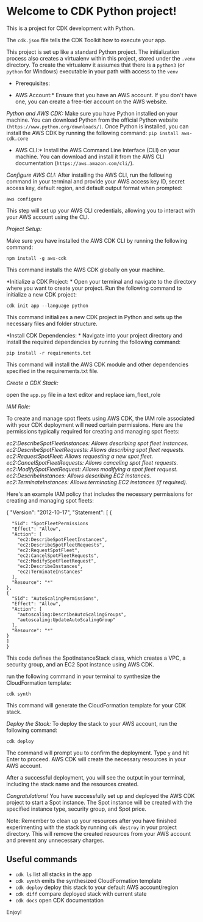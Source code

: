 
# Welcome to CDK Python project!

This is a project for CDK development with Python.

The `cdk.json` file tells the CDK Toolkit how to execute your app.

This project is set up like a standard Python project.  The initialization
process also creates a virtualenv within this project, stored under the `.venv`
directory.  To create the virtualenv it assumes that there is a `python3`
(or `python` for Windows) executable in your path with access to the `venv`


* Prerequisites:

* AWS Account:*
Ensure that you have an AWS account. If you don't have one, you can create a free-tier account on the AWS website.

*Python and AWS CDK:*
Make sure you have Python installed on your machine. You can download Python from the official Python website `(https://www.python.org/downloads/)`. Once Python is installed, 
you can install the AWS CDK by running the following command:
`pip install aws-cdk.core`

* AWS CLI:*
Install the AWS Command Line Interface (CLI) on your machine. You can download and install it from the AWS CLI documentation (`https://aws.amazon.com/cli/`).

*Configure AWS CLI:*
After installing the AWS CLI, run the following command in your terminal and provide your AWS access key ID, secret access key, default region, and default output format when prompted:

`aws configure`

This step will set up your AWS CLI credentials, allowing you to interact with your AWS account using the CLI.

*Project Setup:*

Make sure you have installed the AWS CDK CLI by running the following command:

`npm install -g aws-cdk`

This command installs the AWS CDK globally on your machine.

*Initialize a CDK Project: *
Open your terminal and navigate to the directory where you want to create your project. Run the following command to initialize a new CDK project:

`cdk init app --language python`

This command initializes a new CDK project in Python and sets up the necessary files and folder structure.

*Install CDK Dependencies: *
Navigate into your project directory and install the required dependencies by running the following command:

`pip install -r requirements.txt`

This command will install the AWS CDK module and other dependencies specified in the requirements.txt file.

*Create a CDK Stack:*

 open the `app.py` file in a text editor and replace iam_fleet_role
 
*IAM Role:*
 
 To create and manage spot fleets using AWS CDK, the IAM role associated with your CDK deployment will need certain permissions. Here are the permissions typically required for creating and managing spot fleets:

*ec2:DescribeSpotFleetInstances: Allows describing spot fleet instances.*
*ec2:DescribeSpotFleetRequests: Allows describing spot fleet requests.*
*ec2:RequestSpotFleet: Allows requesting a new spot fleet.*
*ec2:CancelSpotFleetRequests: Allows canceling spot fleet requests.*
*ec2:ModifySpotFleetRequest: Allows modifying a spot fleet request.*
*ec2:DescribeInstances: Allows describing EC2 instances.*
*ec2:TerminateInstances: Allows terminating EC2 instances (if required).*

Here's an example IAM policy that includes the necessary permissions for creating and managing spot fleets:


 
   {
	"Version": "2012-10-17",
    "Statement": [
   {
	
      "Sid": "SpotFleetPermissions  
      "Effect": "Allow",
      "Action": [
        "ec2:DescribeSpotFleetInstances",
        "ec2:DescribeSpotFleetRequests",
        "ec2:RequestSpotFleet",
        "ec2:CancelSpotFleetRequests",
        "ec2:ModifySpotFleetRequest",
        "ec2:DescribeInstances",
        "ec2:TerminateInstances"
      ],
      "Resource": "*"
    },
    {
      "Sid": "AutoScalingPermissions", 
      "Effect": "Allow",
      "Action": [
        "autoscaling:DescribeAutoScalingGroups",
        "autoscaling:UpdateAutoScalingGroup"
      ],  
      "Resource": "*"
	}
	]
	}
 

This code defines the SpotInstanceStack class, which creates a VPC, a security group, and an EC2 Spot instance using AWS CDK.

run the following command in your terminal to synthesize the CloudFormation template:

`cdk synth`

This command will generate the CloudFormation template for your CDK stack.

*Deploy the Stack:* To deploy the stack to your AWS account, run the following command:

`cdk deploy`

The command will prompt you to confirm the deployment. Type `y` and hit Enter to proceed. AWS CDK will create the necessary resources in your AWS account.

After a successful deployment, you will see the output in your terminal, including the stack name and the resources created.

*Congratulations!* You have successfully set up and deployed the AWS CDK project to start a Spot instance. The Spot instance will be created with the specified instance type, security group, and Spot price.


Note: Remember to clean up your resources after you have finished experimenting with the stack by running `cdk destroy` in your project directory. This will remove the created resources from your AWS account and prevent any unnecessary charges.

## Useful commands

 * `cdk ls`          list all stacks in the app
 * `cdk synth`       emits the synthesized CloudFormation template
 * `cdk deploy`      deploy this stack to your default AWS account/region
 * `cdk diff`        compare deployed stack with current state
 * `cdk docs`        open CDK documentation

Enjoy!
